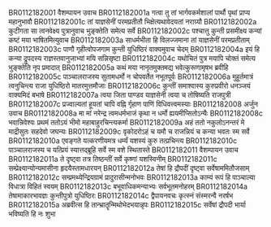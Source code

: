 BR0112182001  	वैशम्पायन उवाच
BR0112182001a	गत्वा तु तां भार्गवकर्मशालां पार्थौ पृथां प्राप्य महानुभावौ
BR0112182001c	तां याज्ञसेनीं परमप्रतीतौ भिक्षेत्यथावेदयतां नराग्र्यौ
BR0112182002a	कुटीगता सा त्वनवेक्ष्य पुत्रानुवाच भुङ्क्तेति समेत्य सर्वे
BR0112182002c	पश्चात्तु कुन्ती प्रसमीक्ष्य कन्यां कष्टं मया भाषितमित्युवाच
BR0112182003a	साधर्मभीता हि विलज्जमाना तां याज्ञसेनीं परमप्रतीताम्
BR0112182003c	पाणौ गृहीत्वोपजगाम कुन्ती युधिष्ठिरं वाक्यमुवाच चेदम्
BR0112182004a	इयं हि कन्या द्रुपदस्य राज्ञस्तवानुजाभ्यां मयि सन्निसृष्टा
BR0112182004c	यथोचितं पुत्र मयापि चोक्तं समेत्य भुङ्क्तेति नृप प्रमादात्
BR0112182005a	कथं मया नानृतमुक्तमद्य भवेत्कुरूणामृषभ ब्रवीहि
BR0112182005c	पाञ्चालराजस्य सुतामधर्मो न चोपवर्तेत नभूतपूर्वः
BR0112182006a	मुहूर्तमात्रं त्वनुचिन्त्य राजा युधिष्ठिरो मातरमुत्तमौजाः
BR0112182006c	कुन्तीं समाश्वास्य कुरुप्रवीरो धनञ्जयं वाक्यमिदं बभाषे
BR0112182007a	त्वया जिता पाण्डव याज्ञसेनी त्वया च तोषिष्यति राजपुत्री
BR0112182007c	प्रज्वाल्यतां हूयतां चापि वह्नि र्गृहाण पाणिं विधिवत्त्वमस्याः
BR0112182008  	अर्जुन उवाच
BR0112182008a	मा मां नरेन्द्र त्वमधर्मभाजं कृथा न धर्मो ह्ययमीप्सितोऽन्यैः
BR0112182008c	भवान्निवेश्यः प्रथमं ततोऽयं भीमो महाबाहुरचिन्त्यकर्मा
BR0112182009a	अहं ततो नकुलोऽनन्तरं मे माद्रीसुतः सहदेवो जघन्यः
BR0112182009c	वृकोदरोऽहं च यमौ च राजन्नियं च कन्या भवतः स्म सर्वे
BR0112182010a	एवङ्गते यत्करणीयमत्र धर्म्यं यशस्यं कुरु तत्प्रचिन्त्य
BR0112182010c	पाञ्चालराजस्य च यत्प्रियं स्यात्तद्ब्रूहि सर्वे स्म वशे स्थितास्ते
BR0112182011  	वैशम्पायन उवाच
BR0112182011a	ते दृष्ट्वा तत्र तिष्ठन्तीं सर्वे कृष्णां यशस्विनीम्
BR0112182011c	सम्प्रेक्ष्यान्योन्यमासीना हृदयैस्तामधारयन्
BR0112182012a	तेषां हि द्रौपदीं दृष्ट्वा सर्वेषाममितौजसाम्
BR0112182012c	सम्प्रमथ्येन्द्रियग्रामं प्रादुरासीन्मनोभवः
BR0112182013a	काम्यं रूपं हि पाञ्चाल्या विधात्रा विहितं स्वयम्
BR0112182013c	बभूवाधिकमन्याभ्यः सर्वभूतमनोहरम्
BR0112182014a	तेषामाकारभावज्ञः कुन्तीपुत्रो युधिष्ठिरः
BR0112182014c	द्वैपायनवचः कृत्स्नं संस्मरन्वै नरर्षभ
BR0112182015a	अब्रवीत्स हि तान्भ्रातॄन्मिथोभेदभयान्नृपः
BR0112182015c	सर्वेषां द्रौपदी भार्या भविष्यति हि नः शुभा

